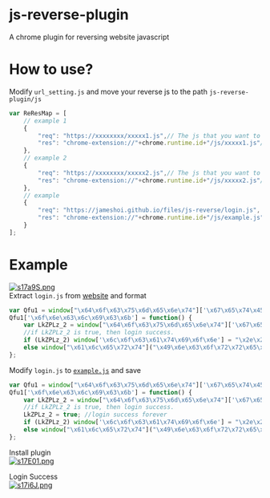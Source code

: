 # js-reverse-plugin
A chrome plugin for reversing website javascript

# How to use?
Modify `url_setting.js` and move your reverse js to the path `js-reverse-plugin/js`
```javascript
var ReResMap = [
	// example 1
	{
		"req": "https://xxxxxxxx/xxxxx1.js",// The js that you want to reverse 
		"res": "chrome-extension://"+chrome.runtime.id+"/js/xxxxx1.js"// Your js file which will save in plugin
	},
	// example 2
	{
		"req": "https://xxxxxxxx/xxxxx2.js",// The js that you want to reverse 
		"res": "chrome-extension://"+chrome.runtime.id+"/js/xxxxx2.js"// Your js file which will save in plugin
	},
	// example
	{
		"req": "https://jameshoi.github.io/files/js-reverse/login.js",
		"res": "chrome-extension://"+chrome.runtime.id+"/js/example.js"
	}
];
```

# Example
[![s17a9S.png](https://s3.ax1x.com/2021/01/11/s17a9S.png)](https://imgchr.com/i/s17a9S)  
Extract `login.js` from [website](https://jameshoi.github.io/files/js-reverse) and format
```javascript
var Qfu1 = window["\x64\x6f\x63\x75\x6d\x65\x6e\x74"]['\x67\x65\x74\x45\x6c\x65\x6d\x65\x6e\x74\x42\x79\x49\x64']('\x62\x74\x6e');
Qfu1['\x6f\x6e\x63\x6c\x69\x63\x6b'] = function() {
    var LkZPLz_2 = window["\x64\x6f\x63\x75\x6d\x65\x6e\x74"]['\x67\x65\x74\x45\x6c\x65\x6d\x65\x6e\x74\x73\x42\x79\x4e\x61\x6d\x65']("\x75\x73\x65\x72\x6e\x61\x6d\x65")[0]['\x76\x61\x6c\x75\x65'] == "\x61\x64\x6d\x69\x6e" && window["\x64\x6f\x63\x75\x6d\x65\x6e\x74"]['\x67\x65\x74\x45\x6c\x65\x6d\x65\x6e\x74\x73\x42\x79\x4e\x61\x6d\x65']("\x70\x61\x73\x73\x77\x6f\x72\x64")[0]['\x76\x61\x6c\x75\x65'] == "\x61\x64\x6d\x69\x6e"; //username admin, password admin
    //if LkZPLz_2 is true, then login success.
    if (LkZPLz_2) window['\x6c\x6f\x63\x61\x74\x69\x6f\x6e'] = "\x2e\x2f\x6c\x6f\x67\x69\x6e\x2e\x68\x74\x6d\x6c";
    else window["\x61\x6c\x65\x72\x74"]("\x49\x6e\x63\x6f\x72\x72\x65\x63\x74 \x75\x73\x65\x72\x6e\x61\x6d\x65 \x6f\x72 \x70\x61\x73\x73\x77\x6f\x72\x64\x2e")
};
```
Modify `login.js` to [`example.js`](https://github.com/JamesHoi/js-reverse-plugin/blob/main/js/example.js) and save
```javascript
var Qfu1 = window["\x64\x6f\x63\x75\x6d\x65\x6e\x74"]['\x67\x65\x74\x45\x6c\x65\x6d\x65\x6e\x74\x42\x79\x49\x64']('\x62\x74\x6e');
Qfu1['\x6f\x6e\x63\x6c\x69\x63\x6b'] = function() {
    var LkZPLz_2 = window["\x64\x6f\x63\x75\x6d\x65\x6e\x74"]['\x67\x65\x74\x45\x6c\x65\x6d\x65\x6e\x74\x73\x42\x79\x4e\x61\x6d\x65']("\x75\x73\x65\x72\x6e\x61\x6d\x65")[0]['\x76\x61\x6c\x75\x65'] == "\x61\x64\x6d\x69\x6e" && window["\x64\x6f\x63\x75\x6d\x65\x6e\x74"]['\x67\x65\x74\x45\x6c\x65\x6d\x65\x6e\x74\x73\x42\x79\x4e\x61\x6d\x65']("\x70\x61\x73\x73\x77\x6f\x72\x64")[0]['\x76\x61\x6c\x75\x65'] == "\x61\x64\x6d\x69\x6e"; //username admin, password admin
    //if LkZPLz_2 is true, then login success.
    LkZPLz_2 = true; //login success forever
    if (LkZPLz_2) window['\x6c\x6f\x63\x61\x74\x69\x6f\x6e'] = "\x2e\x2f\x6c\x6f\x67\x69\x6e\x2e\x68\x74\x6d\x6c";
    else window["\x61\x6c\x65\x72\x74"]("\x49\x6e\x63\x6f\x72\x72\x65\x63\x74 \x75\x73\x65\x72\x6e\x61\x6d\x65 \x6f\x72 \x70\x61\x73\x73\x77\x6f\x72\x64\x2e")
};
```
Install plugin  
[![s17E01.png](https://s3.ax1x.com/2021/01/11/s17E01.png)](https://imgchr.com/i/s17E01)  

Login Success  
[![s17i6J.png](https://s3.ax1x.com/2021/01/11/s17i6J.png)](https://imgchr.com/i/s17i6J)
